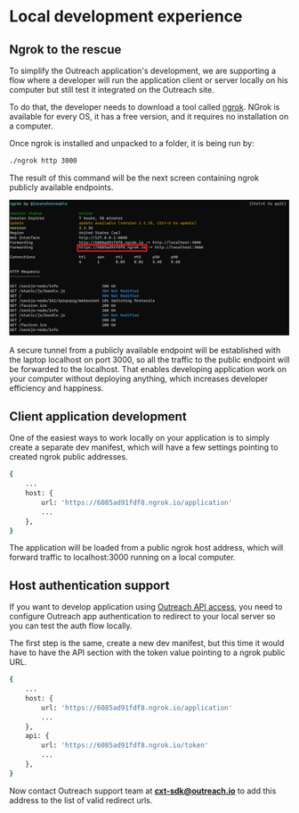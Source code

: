 <!-- omit in toc -->

# Local development experience

## Ngrok to the rescue

To simplify the Outreach application's development, we are supporting a flow where a developer will run the application
client or server locally on his computer but still test it integrated on the Outreach site.

To do that, the developer needs to download a tool called [ngrok](https://ngrok.com/). NGrok is available for every OS,
it has a free version, and it requires no installation on a computer.

Once ngrok is installed and unpacked to a folder, it is being run by:

```bash
./ngrok http 3000
```

The result of this command will be the next screen containing ngrok publicly available endpoints.

![Ngrok public address](assets/cxt-ngrok.png)

A secure tunnel from a publicly available endpoint will be established with the laptop localhost on port 3000, so all
the traffic to the public endpoint will be forwarded to the localhost. That enables developing application work on your
computer without deploying anything, which increases developer efficiency and happiness.

## Client application development

One of the easiest ways to work locally on your application is to simply create a separate dev manifest, which will have
a few settings pointing to created ngrok public addresses.

```bash
{
    ...
    host: {
        url: 'https://6085ad91fdf8.ngrok.io/application'
        ...
    },
}
```

The application will be loaded from a public ngrok host address, which will forward traffic to localhost:3000 running on
a local computer.

## Host authentication support

If you want to develop application using [Outreach API access](outreach-api.md), you need to configure Outreach app
authentication to redirect to your local server so you can test the auth flow locally.

The first step is the same, create a new dev manifest, but this time it would have to have the API section with the
token value pointing to a ngrok public URL.

```bash
{
    ...
    host: {
        url: 'https://6085ad91fdf8.ngrok.io/application'
        ...
    },
    api: {
        url: 'https://6085ad91fdf8.ngrok.io/token'
        ...
    },
}
```

Now contact Outreach support team at **cxt-sdk@outreach.io** to add this address to the list of valid redirect urls.
